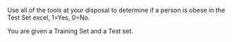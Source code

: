 Use all of the tools at your disposal to determine if a person is obese in the Test Set excel, 1=Yes, 0=No.

You are given a Training Set and a Test set.

